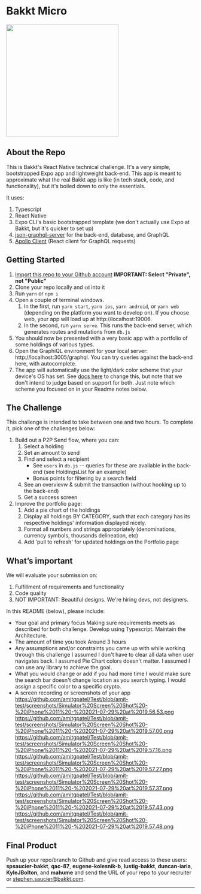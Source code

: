 # Bakkt Micro

<img width="300" src="assets/images/default-screenshot.png" />

## About the Repo

This is Bakkt's React Native technical challenge. It's a very simple, bootstrapped Expo app and lightweight back-end. This app is meant to approximate what the real Bakkt app is like (in tech stack, code, and functionality), but it's boiled down to only the essentials.

It uses:

1. Typescript
1. React Native
1. Expo CLI's basic bootstrapped template (we don't actually use Expo at Bakkt, but it's quicker to set up)
1. [json-graphql-server](https://github.com/marmelab/json-graphql-server) for the back-end, database, and GraphQL
1. [Apollo Client](https://www.apollographql.com/docs/react/) (React client for GraphQL requests)

## Getting Started

1. [Import this repo to your Github account](https://github.com/new/import) **IMPORTANT: Select "Private", not "Public"**
1. Clone your repo locally and `cd` into it
1. Run `yarn` or `npm i`
1. Open a couple of terminal windows.
   1. In the first, run `yarn start`, `yarn ios`, `yarn android`, or `yarn web` (depending on the platform you want to develop on). If you choose web, your app will load up at http://localhost:19006.
   1. In the second, run `yarn serve`. This runs the back-end server, which generates routes and mutations from `db.js`
1. You should now be presented with a very basic app with a portfolio of some holdings of various types.
1. Open the GraphiQL environment for your local server: http://localhost:3005/graphql. You can try queries against the back-end here, with autocomplete.
1. The app will automatically use the light/dark color scheme that your device's OS has set. See [docs here](https://docs.expo.io/versions/latest/sdk/appearance/) to change this, but note that we don't intend to judge based on support for both. Just note which scheme you focused on in your Readme notes below.

## The Challenge

This challenge is intended to take between one and two hours. To complete it, pick one of the challenges below:

1. Build out a P2P Send flow, where you can:
   1. Select a holding
   1. Set an amount to send
   1. Find and select a recipient
      - See `users` in `db.js` -- queries for these are available in the back-end (see HoldingsList for an example)
      - Bonus points for filtering by a search field
   1. See an overvievw & submit the transaction (without hooking up to the back-end)
   1. Get a success screen
1. Improve the portfolio page:
   1. Add a pie chart of the holdings
   1. Display all holdings BY CATEGORY, such that each category has its respective holdings' information displayed nicely.
   1. Format all numbers and strings appropriately (denominations, currency symbols, thousands delineation, etc)
   1. Add 'pull to refresh' for updated holdings on the Portfolio page

## What’s important

We will evaluate your submission on:

1. Fulfillment of requirements and functionality
1. Code quality
1. NOT IMPORTANT: Beautiful designs. We're hiring devs, not designers.

In this README (below), please include:

- Your goal and primary focus
  Making sure requirements meets as described for both challenge.
  Develop using Typescript.
  Maintain the Architecture. 
- The amount of time you took
  Around 3 hours 
- Any assumptions and/or constraints you came up with while working through this challenge
  I assumed I don't have to clear all data when user navigates back. 
  I assumed Pie Chart colors doesn't matter.
  I assumed I can use any library to achieve the goal.
- What you would change or add if you had more time
  I would make sure the search bar doesn't change location as you search typing.
  I would assign a specific color to a specific crypto.
- A screen recording or screenshots of your app
 https://github.com/amitgpatel/Test/blob/amit-test/screenshots/Simulator%20Screen%20Shot%20-%20iPhone%2011%20-%202021-07-29%20at%2019.56.53.png
 https://github.com/amitgpatel/Test/blob/amit-test/screenshots/Simulator%20Screen%20Shot%20-%20iPhone%2011%20-%202021-07-29%20at%2019.57.00.png
 https://github.com/amitgpatel/Test/blob/amit-test/screenshots/Simulator%20Screen%20Shot%20-%20iPhone%2011%20-%202021-07-29%20at%2019.57.16.png
 https://github.com/amitgpatel/Test/blob/amit-test/screenshots/Simulator%20Screen%20Shot%20-%20iPhone%2011%20-%202021-07-29%20at%2019.57.27.png
 https://github.com/amitgpatel/Test/blob/amit-test/screenshots/Simulator%20Screen%20Shot%20-%20iPhone%2011%20-%202021-07-29%20at%2019.57.37.png
 https://github.com/amitgpatel/Test/blob/amit-test/screenshots/Simulator%20Screen%20Shot%20-%20iPhone%2011%20-%202021-07-29%20at%2019.57.43.png
 https://github.com/amitgpatel/Test/blob/amit-test/screenshots/Simulator%20Screen%20Shot%20-%20iPhone%2011%20-%202021-07-29%20at%2019.57.48.png
 


## Final Product

Push up your repo/branch to Github and give read access to these users: **spsaucier-bakkt**, **qac-87**, **eugene-kolesnik-b**, **lustig-bakkt**, **duncan-iaria**, **KyleJBolton**, and **mahume** and send the URL of your repo to your recruiter or stephen.saucier@bakkt.com.

---
